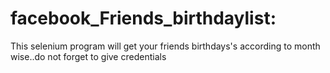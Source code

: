 # facebook_Friends_birthdaylist:
This selenium program will get your friends birthdays's according to month wise..do not forget to give credentials
